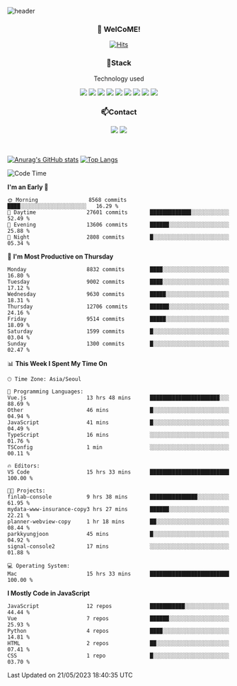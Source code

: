 ![header](https://capsule-render.vercel.app/api?type=waving&color=gradient&height=200&text=Kyungjoon&fontAlign=70&fontAlignY=40&animation=twinkling)

<h3 align="center">👋 WelCoME!</h3>

<div align=center>
  
[![Hits](https://hits.seeyoufarm.com/api/count/incr/badge.svg?url=https%3A%2F%2Fgithub.com%2Fuvula6921&count_bg=%2322BAC9&title_bg=%23827F7F&icon=iconify.svg&icon_color=%2325A27F&title=visits&edge_flat=false)](https://hits.seeyoufarm.com)
  
</div>
<h3 align="center">📌Stack</h3>
<p align="center">Technology used</p>
<div align="center"><img src="https://img.shields.io/badge/HTML5-E34F26?style=flat-square&logo=HTML5&logoColor=white"></img> <img src="https://img.shields.io/badge/CSS3-0A84FF?style=flat-square&logo=CSS3&logoColor=white"></img> <img src="https://img.shields.io/badge/JavaScript-FFCD11?style=flat-square&logo=JavaScript&logoColor=white"></img> <img src="https://img.shields.io/badge/React-00BCF6?style=flat-square&logo=React&logoColor=white"></img> <img src="https://img.shields.io/badge/jQuery-3655FF?style=flat-square&logo=jQuery&logoColor=white"></img> <img src="https://img.shields.io/badge/Ruby-E0115F?style=flat-square&logo=Ruby&logoColor=white"></img> <img src="https://img.shields.io/badge/Python-4B8BBE?style=flat-square&logo=Python&logoColor=white"></img> <img src="https://img.shields.io/badge/Vue-4FC08D?style=flat-square&logo=Vue.js&logoColor=white"></img> <img src="https://img.shields.io/badge/Nuxt-00DC82?style=flat-square&logo=Nuxt.js&logoColor=white"></img></div>

<h3 align="center">📫Contact</h3>
<div align="center"><a href="https://velog.io/@uvula6921/"><img src="https://img.shields.io/badge/Blog-20c997?style=flat-square&logo=V&logoColor=white"/></a> <a href="pkj6921@gmail.com"><img src="https://img.shields.io/badge/Gmail-EA4335?style=flat-square&logo=Gmail&logoColor=white"/></a></div>
<br>
<br>

[![Anurag's GitHub stats](https://github-readme-stats.vercel.app/api?username=uvula6921&hide=stars,issues&show_icons=true&count_private=true&theme=tokyonight)](https://github.com/anuraghazra/github-readme-stats)
[![Top Langs](https://github-readme-stats.vercel.app/api/top-langs/?username=uvula6921&hide=css,jupyter%20notebook,html&exclude_repo=uvula6921,uvula6921.github.io&layout=compact&langs_count=8)](https://github.com/anuraghazra/github-readme-stats)

<!--START_SECTION:waka-->
![Code Time](http://img.shields.io/badge/Code%20Time-1%2C596%20hrs%2048%20mins-blue)

**I'm an Early 🐤** 

```text
🌞 Morning                8568 commits        ████░░░░░░░░░░░░░░░░░░░░░   16.29 % 
🌆 Daytime                27601 commits       █████████████░░░░░░░░░░░░   52.49 % 
🌃 Evening                13606 commits       ██████░░░░░░░░░░░░░░░░░░░   25.88 % 
🌙 Night                  2808 commits        █░░░░░░░░░░░░░░░░░░░░░░░░   05.34 % 
```
📅 **I'm Most Productive on Thursday** 

```text
Monday                   8832 commits        ████░░░░░░░░░░░░░░░░░░░░░   16.80 % 
Tuesday                  9002 commits        ████░░░░░░░░░░░░░░░░░░░░░   17.12 % 
Wednesday                9630 commits        █████░░░░░░░░░░░░░░░░░░░░   18.31 % 
Thursday                 12706 commits       ██████░░░░░░░░░░░░░░░░░░░   24.16 % 
Friday                   9514 commits        █████░░░░░░░░░░░░░░░░░░░░   18.09 % 
Saturday                 1599 commits        █░░░░░░░░░░░░░░░░░░░░░░░░   03.04 % 
Sunday                   1300 commits        █░░░░░░░░░░░░░░░░░░░░░░░░   02.47 % 
```


📊 **This Week I Spent My Time On** 

```text
🕑︎ Time Zone: Asia/Seoul

💬 Programming Languages: 
Vue.js                   13 hrs 48 mins      ██████████████████████░░░   88.69 % 
Other                    46 mins             █░░░░░░░░░░░░░░░░░░░░░░░░   04.94 % 
JavaScript               41 mins             █░░░░░░░░░░░░░░░░░░░░░░░░   04.49 % 
TypeScript               16 mins             ░░░░░░░░░░░░░░░░░░░░░░░░░   01.76 % 
TSConfig                 1 min               ░░░░░░░░░░░░░░░░░░░░░░░░░   00.11 % 

🔥 Editors: 
VS Code                  15 hrs 33 mins      █████████████████████████   100.00 % 

🐱‍💻 Projects: 
finlab-console           9 hrs 38 mins       ███████████████░░░░░░░░░░   61.95 % 
mydata-www-insurance-copy3 hrs 27 mins       ██████░░░░░░░░░░░░░░░░░░░   22.21 % 
planner-webview-copy     1 hr 18 mins        ██░░░░░░░░░░░░░░░░░░░░░░░   08.44 % 
parkkyungjoon            45 mins             █░░░░░░░░░░░░░░░░░░░░░░░░   04.92 % 
signal-console2          17 mins             ░░░░░░░░░░░░░░░░░░░░░░░░░   01.88 % 

💻 Operating System: 
Mac                      15 hrs 33 mins      █████████████████████████   100.00 % 
```

**I Mostly Code in JavaScript** 

```text
JavaScript               12 repos            ███████████░░░░░░░░░░░░░░   44.44 % 
Vue                      7 repos             ██████░░░░░░░░░░░░░░░░░░░   25.93 % 
Python                   4 repos             ████░░░░░░░░░░░░░░░░░░░░░   14.81 % 
HTML                     2 repos             ██░░░░░░░░░░░░░░░░░░░░░░░   07.41 % 
CSS                      1 repo              █░░░░░░░░░░░░░░░░░░░░░░░░   03.70 % 
```




 Last Updated on 21/05/2023 18:40:35 UTC
<!--END_SECTION:waka-->
